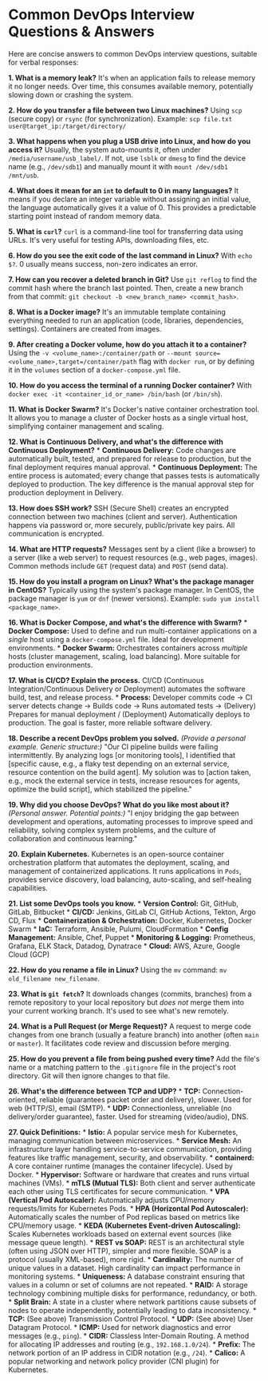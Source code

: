 # Common DevOps Interview Questions & Answers

Here are concise answers to common DevOps interview questions, suitable for verbal responses:

**1. What is a memory leak?**
   It's when an application fails to release memory it no longer needs. Over time, this consumes available memory, potentially slowing down or crashing the system.

**2. How do you transfer a file between two Linux machines?**
   Using `scp` (secure copy) or `rsync` (for synchronization). Example: `scp file.txt user@target_ip:/target/directory/`

**3. What happens when you plug a USB drive into Linux, and how do you access it?**
   Usually, the system auto-mounts it, often under `/media/username/usb_label/`. If not, use `lsblk` or `dmesg` to find the device name (e.g., `/dev/sdb1`) and manually mount it with `mount /dev/sdb1 /mnt/usb`.

**4. What does it mean for an `int` to default to 0 in many languages?**
   It means if you declare an integer variable without assigning an initial value, the language automatically gives it a value of 0. This provides a predictable starting point instead of random memory data.

**5. What is `curl`?**
   `curl` is a command-line tool for transferring data using URLs. It's very useful for testing APIs, downloading files, etc.

**6. How do you see the exit code of the last command in Linux?**
   With `echo $?`. 0 usually means success, non-zero indicates an error.

**7. How can you recover a deleted branch in Git?**
   Use `git reflog` to find the commit hash where the branch last pointed. Then, create a new branch from that commit: `git checkout -b <new_branch_name> <commit_hash>`.

**8. What is a Docker image?**
   It's an immutable template containing everything needed to run an application (code, libraries, dependencies, settings). Containers are created from images.

**9. After creating a Docker volume, how do you attach it to a container?**
   Using the `-v <volume_name>:/container/path` or `--mount source=<volume_name>,target=/container/path` flag with `docker run`, or by defining it in the `volumes` section of a `docker-compose.yml` file.

**10. How do you access the terminal of a running Docker container?**
    With `docker exec -it <container_id_or_name> /bin/bash` (or `/bin/sh`).

**11. What is Docker Swarm?**
    It's Docker's native container orchestration tool. It allows you to manage a cluster of Docker hosts as a single virtual host, simplifying container management and scaling.

**12. What is Continuous Delivery, and what's the difference with Continuous Deployment?**
    *   **Continuous Delivery:** Code changes are automatically built, tested, and prepared for release to production, but the final deployment requires manual approval.
    *   **Continuous Deployment:** The entire process is automated; every change that passes tests is automatically deployed to production. The key difference is the manual approval step for production deployment in Delivery.

**13. How does SSH work?**
    SSH (Secure Shell) creates an encrypted connection between two machines (client and server). Authentication happens via password or, more securely, public/private key pairs. All communication is encrypted.

**14. What are HTTP requests?**
    Messages sent by a client (like a browser) to a server (like a web server) to request resources (e.g., web pages, images). Common methods include `GET` (request data) and `POST` (send data).

**15. How do you install a program on Linux? What's the package manager in CentOS?**
    Typically using the system's package manager. In CentOS, the package manager is `yum` or `dnf` (newer versions). Example: `sudo yum install <package_name>`.

**16. What is Docker Compose, and what's the difference with Swarm?**
    *   **Docker Compose:** Used to define and run multi-container applications on a *single* host using a `docker-compose.yml` file. Ideal for development environments.
    *   **Docker Swarm:** Orchestrates containers across *multiple* hosts (cluster management, scaling, load balancing). More suitable for production environments.

**17. What is CI/CD? Explain the process.**
    CI/CD (Continuous Integration/Continuous Delivery or Deployment) automates the software build, test, and release process.
    *   **Process:** Developer commits code -> CI server detects change -> Builds code -> Runs automated tests -> (Delivery) Prepares for manual deployment / (Deployment) Automatically deploys to production. The goal is faster, more reliable software delivery.

**18. Describe a recent DevOps problem you solved.**
    *(Provide a personal example. Generic structure:)* "Our CI pipeline builds were failing intermittently. By analyzing logs [or monitoring tools], I identified that [specific cause, e.g., a flaky test depending on an external service, resource contention on the build agent]. My solution was to [action taken, e.g., mock the external service in tests, increase resources for agents, optimize the build script], which stabilized the pipeline."

**19. Why did you choose DevOps? What do you like most about it?**
    *(Personal answer. Potential points:)* "I enjoy bridging the gap between development and operations, automating processes to improve speed and reliability, solving complex system problems, and the culture of collaboration and continuous learning."

**20. Explain Kubernetes.**
    Kubernetes is an open-source container orchestration platform that automates the deployment, scaling, and management of containerized applications. It runs applications in `Pods`, provides service discovery, load balancing, auto-scaling, and self-healing capabilities.

**21. List some DevOps tools you know.**
    *   **Version Control:** Git, GitHub, GitLab, Bitbucket
    *   **CI/CD:** Jenkins, GitLab CI, GitHub Actions, Tekton, Argo CD, Flux
    *   **Containerization & Orchestration:** Docker, Kubernetes, Docker Swarm
    *   **IaC:** Terraform, Ansible, Pulumi, CloudFormation
    *   **Config Management:** Ansible, Chef, Puppet
    *   **Monitoring & Logging:** Prometheus, Grafana, ELK Stack, Datadog, Dynatrace
    *   **Cloud:** AWS, Azure, Google Cloud (GCP)

**22. How do you rename a file in Linux?**
    Using the `mv` command: `mv old_filename new_filename`.

**23. What is `git fetch`?**
    It downloads changes (commits, branches) from a remote repository to your local repository but *does not* merge them into your current working branch. It's used to see what's new remotely.

**24. What is a Pull Request (or Merge Request)?**
    A request to merge code changes from one branch (usually a feature branch) into another (often `main` or `master`). It facilitates code review and discussion before merging.

**25. How do you prevent a file from being pushed every time?**
    Add the file's name or a matching pattern to the `.gitignore` file in the project's root directory. Git will then ignore changes to that file.

**26. What's the difference between TCP and UDP?**
    *   **TCP:** Connection-oriented, reliable (guarantees packet order and delivery), slower. Used for web (HTTP/S), email (SMTP).
    *   **UDP:** Connectionless, unreliable (no delivery/order guarantee), faster. Used for streaming (video/audio), DNS.

**27. Quick Definitions:**
    *   **Istio:** A popular service mesh for Kubernetes, managing communication between microservices.
    *   **Service Mesh:** An infrastructure layer handling service-to-service communication, providing features like traffic management, security, and observability.
    *   **containerd:** A core container runtime (manages the container lifecycle). Used by Docker.
    *   **Hypervisor:** Software or hardware that creates and runs virtual machines (VMs).
    *   **mTLS (Mutual TLS):** Both client and server authenticate each other using TLS certificates for secure communication.
    *   **VPA (Vertical Pod Autoscaler):** Automatically adjusts CPU/memory requests/limits for Kubernetes Pods.
    *   **HPA (Horizontal Pod Autoscaler):** Automatically scales the number of Pod replicas based on metrics like CPU/memory usage.
    *   **KEDA (Kubernetes Event-driven Autoscaling):** Scales Kubernetes workloads based on external event sources (like message queue length).
    *   **REST vs SOAP:** REST is an architectural style (often using JSON over HTTP), simpler and more flexible. SOAP is a protocol (usually XML-based), more rigid.
    *   **Cardinality:** The number of unique values in a dataset. High cardinality can impact performance in monitoring systems.
    *   **Uniqueness:** A database constraint ensuring that values in a column or set of columns are not repeated.
    *   **RAID:** A storage technology combining multiple disks for performance, redundancy, or both.
    *   **Split Brain:** A state in a cluster where network partitions cause subsets of nodes to operate independently, potentially leading to data inconsistency.
    *   **TCP:** (See above) Transmission Control Protocol.
    *   **UDP:** (See above) User Datagram Protocol.
    *   **ICMP:** Used for network diagnostics and error messages (e.g., `ping`).
    *   **CIDR:** Classless Inter-Domain Routing. A method for allocating IP addresses and routing (e.g., `192.168.1.0/24`).
    *   **Prefix:** The network portion of an IP address in CIDR notation (e.g., `/24`).
    *   **Calico:** A popular networking and network policy provider (CNI plugin) for Kubernetes.

